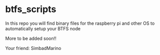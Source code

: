 # btfs_scripts

In this repo you will find binary files for the raspberry pi and other OS  to automatically setup your BTFS node

More to be added soon!!

Your friend: SimbadMarino

